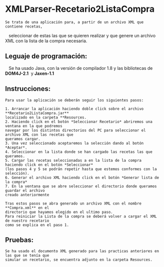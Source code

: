 # **XMLParser-Recetario2ListaCompra**
 
    Se trata de una aplicación para, a partir de un archivo XML que contiene recetas,  
    seleccionar de estas las que se quieren realizar y que genere un archivo XML con la lista de la compra necesaria.

## Leguaje de programación:

    Se ha usado Java, con la versión de compilador 1.8 y las bibliotecas de **DOM4J-2.1**  y **Jaxen-1.1**

## Instrucciones:
    Para usar la aplicación se deberán seguir los siguientes pasos:
    
    1. Arrancar la aplicación haciendo doble click sobre el archivo **Recetario2ListaCompra.jar**  
    localizado en la carpeta **Resources.
    2. Haciendo click en el botón *Seleccionar Recetario* abriremos una ventana en la que podremos  
    navegar por los distintos directorios del PC para seleccionar el archivo XML con las recetas que  
    queramos cargar.
    3. Una vez seleccionado aceptaremos la selección dando al botón *Aceptar*.
    4. Seleccionar en la lista donde se han cargado las recetas las que queramos.
    5. Cargar las recetas seleccionadas a en la lista de la compra haciendo click en el botón *Seleccionar*  
    (los pasos 4 y 5 se podrán repetir hasta que estemos conformes con la selección).
    6. Generar el archivo XML haciendo click en el botón *Generar lista de la compra* 
    7. En la ventana que se abre seleccionar el directorio donde queramos guardar el archivo  
    creado anteriormente

    Tras estos pasos se abra generado un archivo XML con el nombre **Compra.xml** en el  
    directorio que hayamos elegido en el ultimo paso.
    Para reiniciar la Lista de la compra se deberá volver a cargar el XML de nuestro recetario  
    como se explica en el paso 1.

## Pruebas:

    Se ha usado el documento XML generado para las practicas anteriores en las que se tenía que  
    simular un recetario, se encuentra adjunto en la carpeta Resources.
